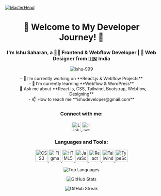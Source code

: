 [![MasterHead](https://camo.githubusercontent.com/371a3bbae1297d47d50006f91fdc0f51f0060b62dbbddbdba1b1b1438bc0f80d/68747470733a2f2f6d617275663030312d6d742e6769746875622e696f2f5072656d69756d2d44656c69766572792f7765622e676966)](https://rishavchanda.io)

<div align="center">

<h1>🚀 Welcome to My Developer Journey! 🌟</h1>
<h3>I'm Ishu Saharan, a 👨‍💻 Frontend & Webflow Developer | 🎨 Web Designer from 🇮🇳 India</h3>

<img src="https://komarev.com/ghpvc/?username=ishu-999&label=Profile%20views&color=0e75b6&style=flat" alt="ishu-999" />

<p>
- 🔭 I’m currently working on **React.js & Webflow Projects**<br>
- 🌱 I’m currently learning **Webflow & WordPress**<br>
- 💬 Ask me about **React.js, CSS, Tailwind, Bootstrap, Webflow, Designing**<br>
- 📫 How to reach me **ishudeveloper@gmail.com**<br>
</p>

<h3>Connect with me:</h3>
<p>
  <a href="https://linkedin.com/in/ishu-saharan-811525315" target="_blank">
    <img src="https://img.shields.io/badge/LinkedIn-0077B5?style=for-the-badge&logo=linkedin&logoColor=white" alt="LinkedIn" height="30" />
  </a>
  <a href="https://instagram.com/ishu_developer" target="_blank">
    <img src="https://img.shields.io/badge/Instagram-E4405F?style=for-the-badge&logo=instagram&logoColor=white" alt="Instagram" height="30" />
  </a>
</p>

<h3>Languages and Tools:</h3>
<p>
  <a href="https://www.w3schools.com/css/" target="_blank" rel="noreferrer">
    <img src="https://img.icons8.com/color/48/000000/css3.png" alt="CSS3" width="40" height="40"/>
  </a>
  <a href="https://www.figma.com/" target="_blank" rel="noreferrer">
    <img src="https://img.icons8.com/color/48/000000/figma.png" alt="Figma" width="40" height="40"/>
  </a>
  <a href="https://www.w3.org/html/" target="_blank" rel="noreferrer">
    <img src="https://img.icons8.com/color/48/000000/html-5.png" alt="HTML5" width="40" height="40"/>
  </a>
  <a href="https://developer.mozilla.org/en-US/docs/Web/JavaScript" target="_blank" rel="noreferrer">
    <img src="https://img.icons8.com/color/48/000000/javascript.png" alt="JavaScript" width="40" height="40"/>
  </a>
  <a href="https://reactjs.org/" target="_blank" rel="noreferrer">
    <img src="https://img.icons8.com/color/48/000000/react-native.png" alt="React" width="40" height="40"/>
  </a>
  <a href="https://tailwindcss.com/" target="_blank" rel="noreferrer">
    <img src="https://img.icons8.com/color/48/000000/tailwindcss.png" alt="Tailwind CSS" width="40" height="40"/>
  </a>
  <a href="https://www.typescriptlang.org/" target="_blank" rel="noreferrer">
    <img src="https://img.icons8.com/color/48/000000/typescript.png" alt="TypeScript" width="40" height="40"/>
  </a>
</p>

<p>
  <img src="https://github-readme-stats.vercel.app/api/top-langs?username=ishu-999&show_icons=true&locale=en&layout=compact" alt="Top Languages" />
</p>

<p>
  <img src="https://github-readme-stats.vercel.app/api?username=ishu-999&show_icons=true&locale=en" alt="GitHub Stats" />
</p>

<p>
  <img src="https://github-readme-streak-stats.herokuapp.com/?user=ishu-999&" alt="GitHub Streak" />
</p>

</div>
